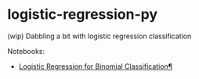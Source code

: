 # logistic-regression-py

(wip) Dabbling a bit with logistic regression classification

Notebooks: 

- [Logistic Regression for Binomial Classification¶](https://github.com/desicochrane/logistic-regression-py/blob/master/binomial_digit_classification.ipynb)
